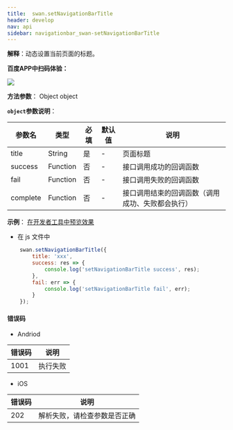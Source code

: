 ```yaml
---
title:  swan.setNavigationBarTitle
header: develop
nav: api
sidebar: navigationbar_swan-setNavigationBarTitle
---
```

 

**解释**：动态设置当前页面的标题。

**百度APP中扫码体验：**

<img src="https://b.bdstatic.com/miniapp/assets/images/doc_demo/setNavigationBarTitle.png"  class="demo-qrcode-image" />


**方法参数**： Object object

**`object`参数说明**：

|参数名 |类型  |必填 | 默认值 |说明|
|---- | ---- | ---- | ----|----|
|title   |String|  是 |-|  页面标题|
|success |Function |   否 |-|   接口调用成功的回调函数|
|fail   | Function|    否 |-|   接口调用失败的回调函数|
|complete   | Function   | 否| -|   接口调用结束的回调函数（调用成功、失败都会执行）|

**示例**：
<a href="swanide://fragment/66fa0985fb6f44388c9b21f76651cfe51569464933222" title="在开发者工具中预览效果" target="_self">在开发者工具中预览效果</a>

* 在 js 文件中

```js
    swan.setNavigationBarTitle({
        title: 'xxx',
        success: res => {
            console.log('setNavigationBarTitle success', res);
        },
        fail: err => {
            console.log('setNavigationBarTitle fail', err);
        }
    });
```
#### 错误码

* Andriod

|错误码|说明|
|--|--|
|1001|执行失败   |



* iOS

|错误码|说明|
|--|--|
|202|解析失败，请检查参数是否正确   |

